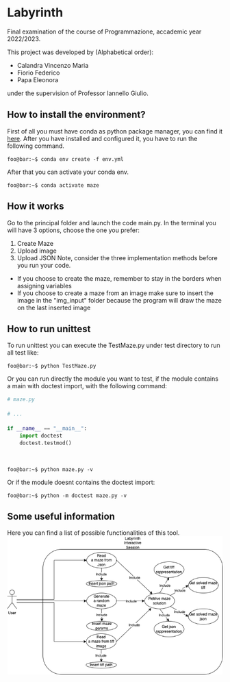 # Labyrinth

Final examination of the course of Programmazione, accademic year 2022/2023.

This project was developed by (Alphabetical order):

- Calandra Vincenzo Maria
- Fiorio Federico
- Papa Eleonora

under the supervision of Professor Iannello Giulio.

## How to install the environment?
First of all you must have conda as python package manager, you can find it [here](https://docs.conda.io/en/latest/miniconda.html).
After you have installed and configured it, you have to run the following command.

```console
foo@bar:~$ conda env create -f env.yml
```

After that you can activate your conda env.

```console
foo@bar:~$ conda activate maze
```

## How it works
Go to the principal folder and launch the code main.py. In the terminal you will have 3 options, choose the one you prefer:
1. Create Maze
2. Upload image
3. Upload JSON
Note, consider the three implementation methods before you run your code.
* If you choose to create the maze, remember to stay in the borders when assigning variables
* If you choose to create a maze from an image make sure to insert the image in the "img_input" folder because the program will draw the maze on the last inserted image

## How to run unittest
To run unittest you can execute the TestMaze.py under test directory to run all test like:
```console
foo@bar:~$ python TestMaze.py
```
Or you can run directly the module you want to test, if the module contains a main with doctest import, with the following command:
```python
# maze.py

# ...

if __name__ == "__main__":
    import doctest
    doctest.testmod()
```

<br>

```console
foo@bar:~$ python maze.py -v
```

Or if the module doesnt contains the doctest import:

```console
foo@bar:~$ python -m doctest maze.py -v
```
## Some useful information
Here you can find a list of possible functionalities of this tool.
![](./diagram/usecase.drawio.png)
